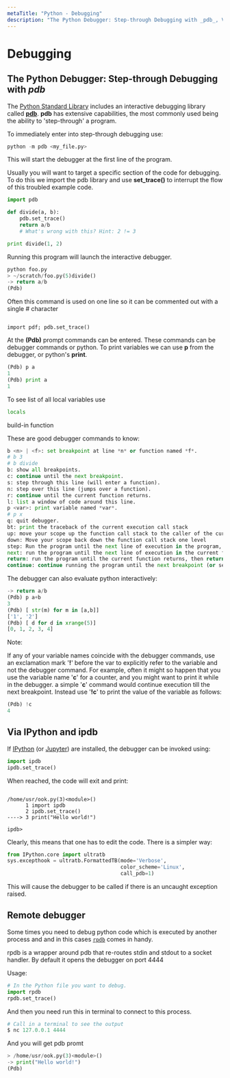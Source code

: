 ```yaml
---
metaTitle: "Python - Debugging"
description: "The Python Debugger: Step-through Debugging with _pdb_, Via IPython and ipdb, Remote debugger"
---
```


# Debugging



## The Python Debugger: Step-through Debugging with _pdb_


The [Python Standard Library](https://docs.python.org/2/library/) includes an interactive debugging library called [**pdb**](https://docs.python.org/2/library/pdb.html). **pdb** has extensive capabilities, the most commonly used being the ability to 'step-through' a program.

To immediately enter into step-through debugging use:

```py
python -m pdb <my_file.py>

```

This will start the debugger at the first line of the program.

Usually you will want to target a specific section of the code for debugging. To do this we import the pdb library and use **set_trace()** to interrupt the flow of this troubled example code.

```py
import pdb

def divide(a, b):
    pdb.set_trace()
    return a/b 
    # What's wrong with this? Hint: 2 != 3

print divide(1, 2)

```

Running this program will launch the interactive debugger.

```py
python foo.py 
> ~/scratch/foo.py(5)divide()
-> return a/b
(Pdb) 

```

Often this command is used on one line so it can be commented out with a single # character

```

import pdf; pdb.set_trace()

```

At the **(Pdb)** prompt commands can be entered. These commands can be debugger commands or python. To print variables we can use **p** from the debugger, or python's **print**.

```py
(Pdb) p a
1
(Pdb) print a
1

```

To see list of all local variables use

```py
locals

```

build-in function

These are good debugger commands to know:

```py
b <n> | <f>: set breakpoint at line *n* or function named *f*.
# b 3
# b divide
b: show all breakpoints.
c: continue until the next breakpoint.
s: step through this line (will enter a function).
n: step over this line (jumps over a function).
r: continue until the current function returns.
l: list a window of code around this line.
p <var>: print variable named *var*.
# p x
q: quit debugger.
bt: print the traceback of the current execution call stack
up: move your scope up the function call stack to the caller of the current function
down: Move your scope back down the function call stack one level
step: Run the program until the next line of execution in the program, then return control back to the debugger
next: run the program until the next line of execution in the current function, then return control back to the debugger
return: run the program until the current function returns, then return control back to the debugger
continue: continue running the program until the next breakpoint (or set_trace si called again)

```

The debugger can also evaluate python interactively:

```py
-> return a/b
(Pdb) p a+b
3
(Pdb) [ str(m) for m in [a,b]] 
['1', '2']
(Pdb) [ d for d in xrange(5)]
[0, 1, 2, 3, 4]

```

Note:

If any of your variable names coincide with the debugger commands, use an exclamation mark '**!**' before the var to explicitly refer to the variable and not the debugger command. For example, often it might so happen that you use the variable name '**c**' for a counter, and you might want to print it while in the debugger. a simple '**c**' command would continue execution till the next breakpoint. Instead use '**!c**' to print the value of the variable as follows:

```py
(Pdb) !c
4

```



## Via IPython and ipdb


If [IPython](http://ipython.org/) (or [Jupyter](http://jupyter.org/)) are installed, the debugger can be invoked using:

```py
import ipdb
ipdb.set_trace()

```

When reached, the code will exit and print:

```

/home/usr/ook.py(3)<module>()
      1 import ipdb
      2 ipdb.set_trace()
----> 3 print("Hello world!")

ipdb>

```

Clearly, this means that one has to edit the code. There is a simpler way:

```py
from IPython.core import ultratb
sys.excepthook = ultratb.FormattedTB(mode='Verbose',
                                     color_scheme='Linux',
                                     call_pdb=1)

```

This will cause the debugger to be called if there is an uncaught exception raised.



## Remote debugger


Some times you need to debug python code which is executed by another process and and in this cases [`rpdb`](https://github.com/tamentis/rpdb/) comes in handy.

> 
rpdb is a wrapper around pdb that re-routes stdin and stdout to a socket handler. By default it opens the debugger on port 4444


Usage:

```py
# In the Python file you want to debug.
import rpdb
rpdb.set_trace()

```

And then you need run this in terminal to connect to this process.

```py
# Call in a terminal to see the output
$ nc 127.0.0.1 4444

```

And you will get pdb promt

```py
> /home/usr/ook.py(3)<module>()
-> print("Hello world!")
(Pdb)

```


